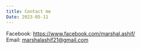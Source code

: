 ```yaml
---
title: Contact me  
Date: 2023-05-11  
---
```

Facebook: <https://www.facebook.com/marshal.ashif/>  
Email: <marshalashif21@gmail.com>  